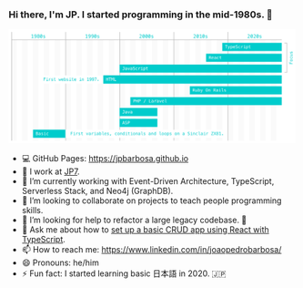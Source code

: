 ### Hi there, I'm JP. I started programming in the mid-1980s. 👨

![Timeline](images/timeline.png)

- 💻 GitHub Pages: https://jpbarbosa.github.io
- 🔭 I work at [JP7](https://www.jp7.com.br).
- 🌱 I’m currently working with Event-Driven Architecture, TypeScript, Serverless Stack, and Neo4j (GraphDB).
- 👯 I’m looking to collaborate on projects to teach people programming skills.
- 🤔 I’m looking for help to refactor a large legacy codebase. 💪
- 💬 Ask me about how to [set up a basic CRUD app using React with TypeScript](https://github.com/jp7internet/typescript-crud).
- 📫 How to reach me: https://www.linkedin.com/in/joaopedrobarbosa/
- 😄 Pronouns: he/him
- ⚡ Fun fact: I started learning basic 日本語 in 2020. 🇯🇵
